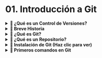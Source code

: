 
# 01. Introducción a Git


<details>
  <summary><strong>🧠 ¿Qué es un Control de Versiones?</strong></summary>

Un **control de versiones** es un sistema que registra cada cambio realizado en los archivos de un proyecto.  
Permite:

- 📜 Llevar un historial completo de cambios.  
- 🧍 Saber *quién* hizo el cambio y *cuándo*.  
- 🔐 Mantener la seguridad y consistencia del código.  
- 🔄 Ofrece flexibilidad: no obliga a un desarrollo lineal.

</details>

<details>
  <summary><strong>📜 Breve Historia</strong></summary>

| Año   | Evento                                                    |
|-------|-----------------------------------------------------------|
| 1990  | Nace **CVS**, el primer sistema de control de versiones. |
| 2005  | Se crea **Git**, impulsado por **Linus Torvalds**.       |
| 2008  | Aparece **GitHub**, desarrollado en Ruby on Rails.       |
| 2018  | **Microsoft compra GitHub**.                             |
| 2024  | Git domina el mercado (GitHub, GitLab, Bitbucket).       |

</details>

<details>
  <summary><strong>🧰 ¿Qué es Git?</strong></summary>

**Git** es un sistema de control de versiones distribuido que permite trabajar con repositorios locales y remotos de forma eficiente y segura.

</details>

<details>
  <summary><strong>📁 ¿Qué es un Repositorio?</strong></summary>

Un **repositorio** es una carpeta que contiene:

- Las distintas versiones de los archivos.
- El historial completo de cambios.

Puede ser:

- 📍 **Local**: en tu máquina.  
- 🌐 **Remoto**: en un servidor (GitHub, GitLab, etc.).

</details>

<details>
  <summary><strong>🚀 Instalación de Git (Haz clic para ver)</strong></summary>

👉 Descarga Git desde: [https://git-scm.com/downloads](https://git-scm.com/downloads)

Pasos clave durante la instalación:

1. Selecciona la carpeta de destino.
    ![](../Imagenes/Instalacion/paso1.png)
2. Selecciona todos los componentes.  
    ![](../Imagenes/Instalacion/paso2.png)
3. Agrega un acceso directo.  
    ![](../Imagenes/Instalacion/paso3.png)
4. Selecciona tu editor de texto.  
    ![](../Imagenes/Instalacion/paso4.png)
5. Rama principal: escribe `"main"`  
    ![](../Imagenes/Instalacion/paso5.png)
6. Opción recomendada  
    ![](../Imagenes/Instalacion/paso6.png)
7. Deja la opción SSH  
    ![](../Imagenes/Instalacion/paso7.png)
8. Usa OpenSSL  
    ![](../Imagenes/Instalacion/paso8.png)
9. Elige la primera opción (Unix: segunda)  
    ![](../Imagenes/Instalacion/paso9.png)
10. Interfaz por defecto  
    ![](../Imagenes/Instalacion/paso10.png)
11. Fast-Forward o merge  
    ![](../Imagenes/Instalacion/paso11.png)
12. Deja por defecto  
    ![](../Imagenes/Instalacion/paso12.png)
13. Activa caché de optimización  
    ![](../Imagenes/Instalacion/paso13.png)
14. Clic en instalar  
    ![](../Imagenes/Instalacion/paso14.png)

</details>

<details>
  <summary><strong>📘 Primeros comandos en Git</strong></summary>

**Estos comandos te ayudarán a configurar Git una vez instalado. Suerte ❗❗❗**

| Nº | Comando                                               | Descripción breve                                      |
|----|--------------------------------------------------------|---------------------------------------------------------|
| 1  | `git --version`                                       | Verifica la versión de Git instalada                   |
| 2  | `git commit -am "mensaje"`                            | Hace commit y agrega cambios en archivos ya trackeados |
| 3  | `git help`                                            | Muestra ayuda general de Git                           |
| 4  | `git --help config`                                   | Muestra ayuda específica del comando `config`          |
| 5  | `git config --global user.name "Tu nombre"`           | Configura el nombre de usuario global                  |
| 6  | `git config --global user.email "Tu gmail"`           | Configura el correo global                             |
| 7  | `git config --global -e`                              | Abre el editor para configurar Git                     |
| 8  | `:wq`                                                 | Comando para guardar y salir (Vim/Nano)                |

</details>

